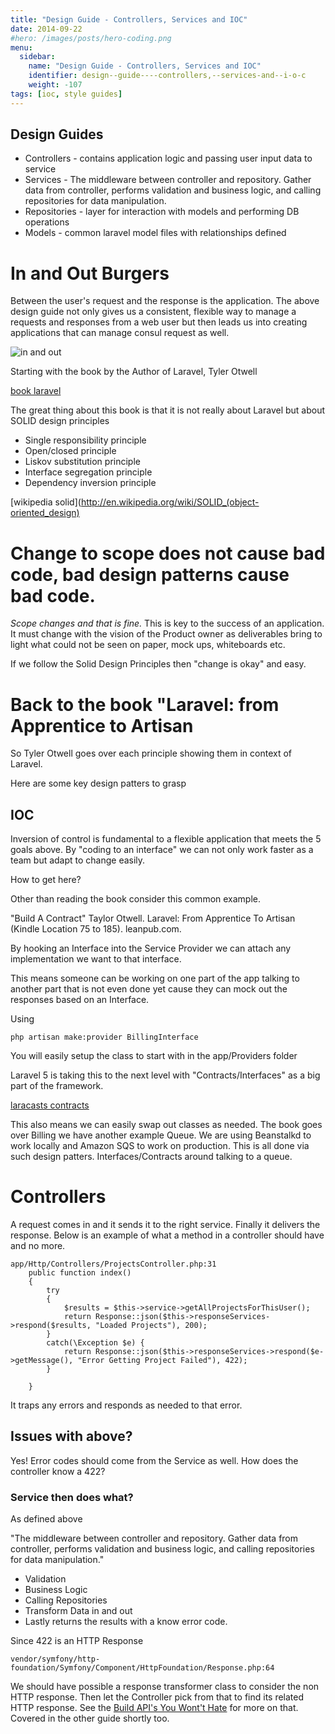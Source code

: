 ```yaml
---
title: "Design Guide - Controllers, Services and IOC"
date: 2014-09-22
#hero: /images/posts/hero-coding.png
menu:
  sidebar:
    name: "Design Guide - Controllers, Services and IOC"
    identifier: design--guide----controllers,--services-and--i-o-c
    weight: -107
tags: [ioc, style guides]
---
```


Design Guides
---

  - Controllers - contains application logic and passing user input data to service
  - Services - The middleware between controller and repository. Gather data from controller, performs validation and business logic, and calling repositories for data manipulation.
  - Repositories - layer for interaction with models and performing DB operations
  - Models - common laravel model files with relationships defined
  
# In and Out Burgers

Between the user's request and the response is the application. The above design guide not only gives us a consistent, flexible way to manage a requests and responses from a web user but then leads us into creating applications that can manage consul request as well.

![in and out](https://docs.google.com/drawings/d/1D601St_IuaZ8FKW2eXQYqE2vHqZxRRLtmB8eGpQw8Aw/pub?w=761&h=296)


Starting with the book by the Author of Laravel, Tyler Otwell

[book laravel](https://leanpub.com/laravel)

The great thing about this book is that it is not really about Laravel but about SOLID design principles

  * Single responsibility principle
  * Open/closed principle
  * Liskov substitution principle
  * Interface segregation principle
  * Dependency inversion principle

[wikipedia solid](http://en.wikipedia.org/wiki/SOLID_(object-oriented_design)

# Change to scope does not cause bad code, bad design patterns cause bad code.

*Scope changes and that is fine.* This is key to the success of an application. It must change with the vision of the Product owner as deliverables bring to light what could not be seen on paper, mock ups, whiteboards etc.

If we follow the Solid Design Principles then "change is okay" and easy.

# Back to the book "Laravel: from Apprentice to Artisan

So Tyler Otwell goes over each principle showing them in context of Laravel.

Here are some key design patters to grasp

## IOC

Inversion of control is fundamental to a flexible application that meets the 5 goals above. By "coding to an interface" we can not only work faster as a team but adapt to change easily.

How to get here?

Other than reading the book consider this common example. 

"Build A Contract" Taylor Otwell. Laravel: From Apprentice To Artisan (Kindle Location 75 to 185). leanpub.com. 

By hooking an Interface into the Service Provider we can attach any implementation we want to that interface.

This means someone can be working on one part of the app talking to another part that is not even done yet cause they can mock out the responses based on an Interface.

Using 

~~~
php artisan make:provider BillingInterface
~~~
You will easily setup the class to start with in the app/Providers folder

Laravel 5 is taking this to the next level with "Contracts/Interfaces" as a big part of the framework.

[laracasts contracts](https://laracasts.com/series/whats-new-in-laravel-5/episodes/7)


This also means we can easily swap out classes as needed. The book goes over Billing we have another example Queue. We are using Beanstalkd to work locally and Amazon SQS to work on production. This is all done via such design patters. Interfaces/Contracts around talking to a queue.

# Controllers

A request comes in and it sends it to the right service. Finally it delivers the response. Below is an example of what a method in a controller should have and no more.

~~~
app/Http/Controllers/ProjectsController.php:31
    public function index()
    {
        try
        {
            $results = $this->service->getAllProjectsForThisUser();
            return Response::json($this->responseServices->respond($results, "Loaded Projects"), 200);
        }
        catch(\Exception $e) {
            return Response::json($this->responseServices->respond($e->getMessage(), "Error Getting Project Failed"), 422);
        }

    }
~~~

It traps any errors and responds as needed to that error.

## Issues with above?

Yes! Error codes should come from the Service as well. How does the controller know a 422? 

### Service then does what?

As defined above 

"The middleware between controller and repository. Gather data from controller, performs validation and business logic, and calling repositories for data manipulation."

  * Validation
  * Business Logic
  * Calling Repositories
  * Transform Data in and out 
  * Lastly returns the results with a know error code.
  
Since 422 is an HTTP Response 

~~~
vendor/symfony/http-foundation/Symfony/Component/HttpFoundation/Response.php:64
~~~

We should have possible a response transformer class to consider the non HTTP response. Then let the Controller pick from that to find its related HTTP response. See the [Build API's You Wont't Hate](https://leanpub.com/build-apis-you-wont-hate) for more on that. Covered in the other guide shortly too.

